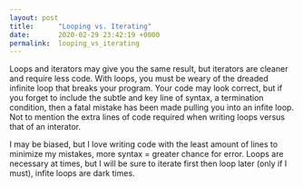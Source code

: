 ```yaml
---
layout: post
title:      "Looping vs. Iterating"
date:       2020-02-29 23:42:19 +0000
permalink:  looping_vs_iterating
---
```



Loops and iterators may give you the same result, but iterators are cleaner and require less code.  With loops, you must be weary of the dreaded infinite loop that breaks your program. Your code may look correct, but if you forget to include the subtle and key line of syntax, a termination condition, then a fatal mistake has been made pulling you into an infite loop. Not to mention the extra lines of code required when writing loops versus that of an interator.

I may be biased, but I love writing code with the least amount of lines to minimize my mistakes, more syntax = greater chance for error. Loops are necessary at times, but I will be sure to iterate first then loop later (only if I must), infite loops are dark times.
